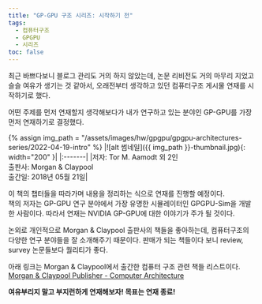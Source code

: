 ```yaml
---
title: "GP-GPU 구조 시리즈: 시작하기 전"
tags:
  - 컴퓨터구조
  - GPGPU
  - 시리즈
toc: false
---
```


최근 바쁘다보니 블로그 관리도 거의 하지 않았는데, 논문 리비전도 거의 마무리 지었고 슬슬 여유가 생기는 것 같아서,
  오래전부터 생각하고 있던 컴퓨터구조 게시물 연재를 시작하기로 했다.

어떤 주제를 먼저 연재할지 생각해보다가 내가 연구하고 있는 분야인 GP-GPU를 가장 먼저 연재하기로 결정했다.

{% assign img_path = "/assets/images/hw/gpgpu/gpgpu-architectures-series/2022-04-19-intro" %}
|<a name="썸네일">![alt 썸네일]({{ img_path }}-thumbnail.jpg){: width="200" }</a>|
|:-------|
|저자: Tor M. Aamodt 외 2인<br>출판사: Morgan & Claypool<br>출간일: 2018년 05월 21일|

이 책의 챕터들을 따라가며 내용을 정리하는 식으로 연재를 진행할 예정이다.<br>
책의 저자는 GP-GPU 연구 분야에서 가장 유명한 시뮬레이터인 GPGPU-Sim을 개발한 사람이다.
따라서 연재는 NVIDIA GP-GPU에 대한 이야기가 주가 될 것이다.


논외로 개인적으로 Morgan & Claypool 출판사의 책들을 좋아하는데,
  컴퓨터구조의 다양한 연구 분야들을 잘 소개해주기 때문이다.
판매가 되는 책들이다 보니 review, survey 논문들보다 퀄리티가 좋다.

아래 링크는 Morgan & Claypool에서 출간한 컴퓨터 구조 관련 책들 리스트이다.
<br>
[Morgan & Claypool Publisher - Computer Architecture](https://www.morganclaypoolpublishers.com/catalog_Orig/index.php?cPath=22&sort=2d&series=12&page=1)

**여유부리지 말고 부지런하게 연재해보자! 목표는 연재 종료!**

